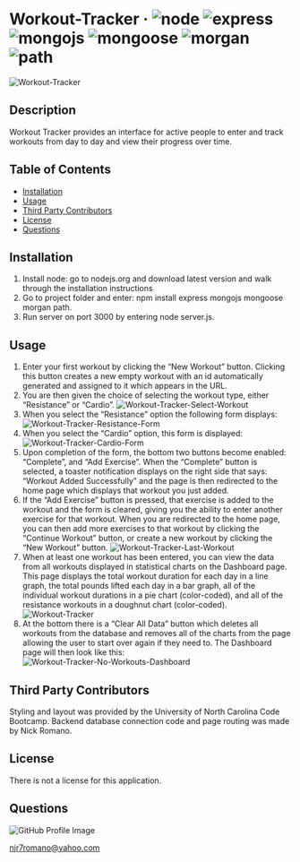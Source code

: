 # Workout-Tracker &middot; ![node](https://img.shields.io/badge/node-12.16.2-blue) ![express](https://img.shields.io/badge/express-4.16.3-blue) ![mongojs](https://img.shields.io/badge/mongojs-3.1.0-blue) ![mongoose](https://img.shields.io/badge/mongoose-5.3.16-blue) ![morgan](https://img.shields.io/badge/morgan-1.9.1-blue) ![path](https://img.shields.io/badge/path-0.12.7-blue) 

![Workout-Tracker](/images/Workout-Tracker.png) 

## Description 
Workout Tracker provides an interface for active people to enter and track workouts from day to day and view their progress over time. 

## Table of Contents 
* [Installation](#installation) 
* [Usage](#usage) 
* [Third Party Contributors](#third-party-contributors) 
* [License](#license) 
* [Questions](#questions) 
 
## Installation 
1.  Install node: go to nodejs.org and download latest version and walk through the installation instructions  
2.  Go to project folder and enter: npm install express mongojs mongoose morgan path.  
3.  Run server on port 3000 by entering node server.js.  
 
## Usage 
1.  Enter your first workout by clicking the “New Workout” button. Clicking this button creates a new empty workout with an id automatically generated and assigned to it which appears in the URL.  
2.  You are then given the choice of selecting the workout type, either “Resistance” or “Cardio”.  ![Workout-Tracker-Select-Workout](/images/Workout-Tracker-Select-Workout.png)   
3.  When you select the “Resistance” option the following form displays: ![Workout-Tracker-Resistance-Form](/images/Workout-Tracker-Resistance-Form.png)  
4.  When you select the “Cardio” option, this form is displayed: ![Workout-Tracker-Cardio-Form](/images/Workout-Tracker-Cardio-Form.png) 
5.  Upon completion of the form, the bottom two buttons become enabled: “Complete”, and “Add Exercise”. When the “Complete” button is selected, a toaster notification displays on the right side that says: “Workout Added Successfully” and the page is then redirected to the home page which displays that workout you just added.  
6.  If the “Add Exercise” button is pressed, that exercise is added to the workout and the form is cleared, giving you the ability to enter another exercise for that workout. When you are redirected to the home page, you can then add more exercises to that workout by clicking the “Continue Workout” button, or create a new workout by clicking the “New Workout” button. ![Workout-Tracker-Last-Workout](/images/Workout-Tracker-Last-Workout.png)  
7.  When at least one workout has been entered, you can view the data from all workouts displayed in statistical charts on the Dashboard page. This page displays the total workout duration for each day in a line graph, the total pounds lifted each day in a bar graph, all of the individual workout durations in a pie chart (color-coded), and all of the resistance workouts in a doughnut chart (color-coded).
![Workout-Tracker](/images/Workout-Tracker.png) 
8.  At the bottom there is a “Clear All Data” button which deletes all workouts from the database and removes all of the charts from the page allowing the user to start over again if they need to. The Dashboard page will then look like this: ![Workout-Tracker-No-Workouts-Dashboard](/images/Workout-Tracker-No-Workouts-Dashboard.png) 
 

## Third Party Contributors 
Styling and layout was provided by the University of North Carolina Code Bootcamp. Backend database connection code and page routing was made by Nick Romano. 

## License 
There is not a license for this application. 

## Questions 
![GitHub Profile Image](https://avatars.githubusercontent.com/u/6642173?) 

 njr7romano@yahoo.com
